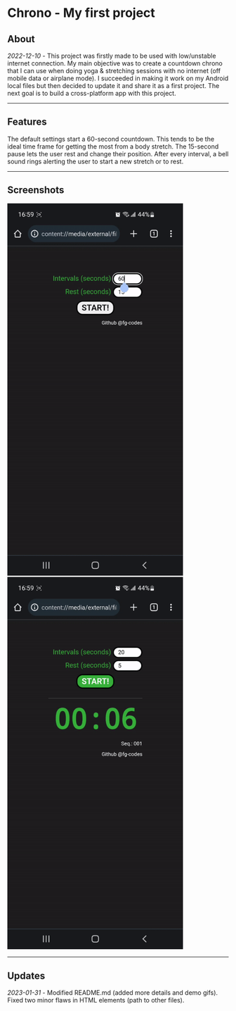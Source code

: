 # Chrono - My first project

## About
_2022-12-10_ - This project was firstly made to be used with low/unstable internet connection. My main objective was to create a countdown chrono that I can use when doing yoga & stretching sessions with no internet (off mobile data or airplane mode). I succeeded in making it work on my Android local files but then decided to update it and share it as a first project. The next goal is to build a cross-platform app with this project.

---
## Features
The default settings start a 60-second countdown. This tends to be the ideal time frame for getting the most from a body stretch. The 15-second pause lets the user rest and change their position. After every interval, a bell sound rings alerting the user to start a new stretch or to rest. 

---
## Screenshots
<img src="./test-demo1.gif" alt="test demo 1" width="400" />
<img src="./test-demo2.gif" alt="test demo 2" width="400" />

---
## Updates
_2023-01-31_ - Modified README.md (added more details and demo gifs). Fixed two minor flaws in HTML elements (path to other files).
